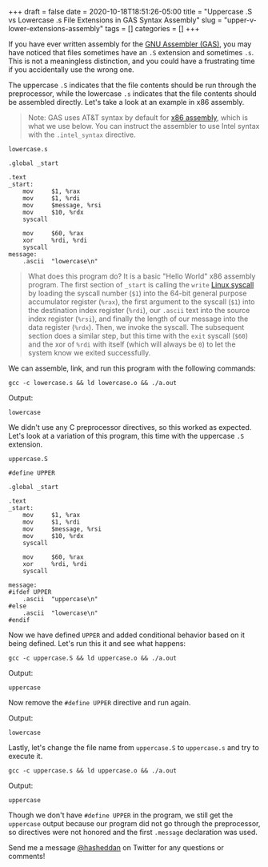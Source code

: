 +++ 
draft = false
date = 2020-10-18T18:51:26-05:00
title = "Uppercase .S vs Lowercase .s File Extensions in GAS Syntax Assembly"
slug = "upper-v-lower-extensions-assembly" 
tags = []
categories = []
+++

If you have ever written assembly for the [GNU Assembler (GAS)](https://en.wikipedia.org/wiki/GNU_Assembler), you may have noticed that files sometimes have an `.S` extension and sometimes `.s`. This is not a meaningless distinction, and you could have a frustrating time if you accidentally use the wrong one.

The uppercase `.S` indicates that the file contents should be run through the preprocessor, while the lowercase `.s` indicates that the file contents should be assembled directly. Let's take a look at an example in x86 assembly.

> Note: GAS uses AT&T syntax by default for [x86 assembly](http://web.mit.edu/rhel-doc/3/rhel-as-en-3/i386-syntax.html), which is what we use below. You can instruct the assembler to use Intel syntax with the `.intel_syntax` directive.

`lowercase.s`
```assembly
.global _start

.text
_start:
    mov     $1, %rax
    mov     $1, %rdi
    mov     $message, %rsi
    mov     $10, %rdx
    syscall

    mov     $60, %rax
    xor     %rdi, %rdi
    syscall
message:
    .ascii  "lowercase\n"
```

> What does this program do? It is a basic "Hello World" x86 assembly program. The first section of `_start` is calling the `write` [Linux syscall](https://filippo.io/linux-syscall-table/) by loading the syscall number (`$1`) into the 64-bit general purpose accumulator register (`%rax`), the first argument to the syscall (`$1`) into the destination index register (`%rdi`), our `.ascii` text into the source index register (`%rsi`), and finally the length of our message into the data register (`%rdx`). Then, we invoke the syscall. The subsequent section does a similar step, but this time with the `exit` syscall (`$60`) and the xor of `%rdi` with itself (which will always be `0`) to let the system know we exited successfully.

We can assemble, link, and run this program with the following commands:

```
gcc -c lowercase.s && ld lowercase.o && ./a.out
```

Output:

```
lowercase
```

We didn't use any C preprocessor directives, so this worked as expected. Let's look at a variation of this program, this time with the uppercase `.S` extension.

`uppercase.S`
```assembly
#define UPPER

.global _start

.text
_start:
    mov     $1, %rax
    mov     $1, %rdi
    mov     $message, %rsi
    mov     $10, %rdx
    syscall

    mov     $60, %rax
    xor     %rdi, %rdi
    syscall

message:
#ifdef UPPER
    .ascii  "uppercase\n"
#else
    .ascii  "lowercase\n"
#endif
```

Now we have defined `UPPER` and added conditional behavior based on it being defined. Let's run this it and see what happens:

```
gcc -c uppercase.S && ld uppercase.o && ./a.out
```

Output:

```
uppercase
```

Now remove the `#define UPPER` directive and run again.

Output:

```
lowercase
```

Lastly, let's change the file name from `uppercase.S` to `uppercase.s` and try to execute it.

```
gcc -c uppercase.s && ld uppercase.o && ./a.out
```

Output:

```
uppercase
```

Though we don't have `#define UPPER` in the program, we still get the `uppercase` output because our program did not go through the preprocessor, so directives were not honored and the first `.message` declaration was used.

Send me a message [@hasheddan](https://twitter.com/hasheddan) on Twitter for any questions or comments!